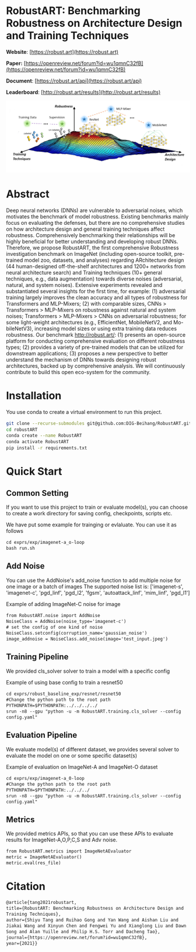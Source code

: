 # RobustART: Benchmarking Robustness on Architecture Design and Training Techniques

**Website**: [https://robust.art](https://robust.art)

**Paper:** [https://openreview.net/forum?id=wu1qmnC32fB](https://openreview.net/forum?id=wu1qmnC32fB)

**Document**: [https://robust.art/api](https://robust.art/api)

**Leaderboard**: [http://robust.art/results](http://robust.art/results)

<p align="center"><img src="website_main.png" width="700">


# Abstract
Deep neural networks (DNNs) are vulnerable to adversarial noises, which motivates the benchmark of model robustness. 
Existing benchmarks mainly focus on evaluating the defenses, but there are no comprehensive studies on how architecture
design and general training techniques affect robustness. Comprehensively benchmarking their relationships will be 
highly beneficial for better understanding and developing robust DNNs. Therefore, we propose RobustART, the first comprehensive Robustness investigation benchmark on ImageNet (including open-source toolkit, pre-trained model zoo, datasets, and analyses) regarding ARchitecture
design (44 human-designed off-the-shelf architectures and 1200+ networks from
neural architecture search) and Training techniques (10+ general techniques, e.g.,
data augmentation) towards diverse noises (adversarial, natural, and system noises).
Extensive experiments revealed and substantiated several insights for the first time,
for example: (1) adversarial training largely improves the clean accuracy and
all types of robustness for Transformers and MLP-Mixers; (2) with comparable
sizes, CNNs > Transformers > MLP-Mixers on robustness against natural and
system noises; Transformers > MLP-Mixers > CNNs on adversarial robustness; 
for some light-weight architectures (e.g., EfficientNet, MobileNetV2, and Mo-
 bileNetV3), increasing model sizes or using extra training data reduces robustness.
 Our benchmark http://robust.art/: (1) presents an open-source platform for
 conducting comprehensive evaluation on different robustness types; (2) provides a
 variety of pre-trained models that can be utilized for downstream applications; (3)
 proposes a new perspective to better understand the mechanism of DNNs towards
 designing robust architectures, backed up by comprehensive analysis. We will
 continuously contribute to build this open eco-system for the community.

# Installation
You use conda to create a virtual environment to run this project.

```bash
git clone --recurse-submodules git@github.com:DIG-Beihang/RobustART.git
cd robustART
conda create --name RobustART
conda activate RobustART
pip install -r requirements.txt
```

Quick Start
=====================================

Common Setting
--------------
If you want to use this project to train or evaluate model(s), you can choose to create a work directory for saving config, checkpoints, scripts etc.

We have put some example for trainging or evlaluate. You can use it as follows


	cd exprs/exp/imagenet-a_o-loop
	bash run.sh


Add Noise
---------
You can use the AddNoise's add_noise function to add multiple noise for one image or a batch of images
The supported noise list is: ['imagenet-s', 'imagenet-c', 'pgd_linf', 'pgd_l2', 'fgsm', 'autoattack_linf', 'mim_linf', 'pgd_l1']

Example of adding ImageNet-C noise for image


	from RobustART.noise import AddNoise
	NoiseClass = AddNoise(noise_type='imagenet-c')
	# set the config of one kind of noise
	NoiseClass.setconfig(corruption_name='gaussian_noise')
	image_addnoise = NoiseClass.add_noise(image='test_input.jpeg')

Training Pipeline
-----------------
We provided cls_solver solver to train a model with a specific config

Example of using base config to train a resnet50

	cd exprs/robust_baseline_exp/resnet/resnet50
	#Change the python path to the root path
	PYTHONPATH=$PYTHONPATH:../../../../
	srun -n8 --gpu "python -u -m RobustART.training.cls_solver --config config.yaml"


Evaluation Pipeline
-------------------
We evaluate model(s) of different dataset, we provides several solver to evaluate the model on one or some specific dataset(s)

Example of evaluation on ImageNet-A and ImageNet-O dataset


	cd exprs/exp/imagenet-a_0-loop
	#Change the python path to the root path
	PYTHONPATH=$PYTHONPATH:../../../
	srun -n8 --gpu "python -u -m RobustART.training.cls_solver --config config.yaml"


Metrics
-------
We provided metrics APIs, so that you can use these APIs to evaluate results for ImageNet-A,O,P,C,S and Adv noise.


	from RobustART.metrics import ImageNetAEvaluator
	metric = ImageNetAEvaluator()
	metric.eval(res_file)

     
# Citation
```
@article{tang2021robustart,
title={RobustART: Benchmarking Robustness on Architecture Design and Training Techniques},
author={Shiyu Tang and Ruihao Gong and Yan Wang and Aishan Liu and Jiakai Wang and Xinyun Chen and Fengwei Yu and Xianglong Liu and Dawn Song and Alan Yuille and Philip H.S. Torr and Dacheng Tao},
journal={https://openreview.net/forum?id=wu1qmnC32fB},
year={2021}}
```
